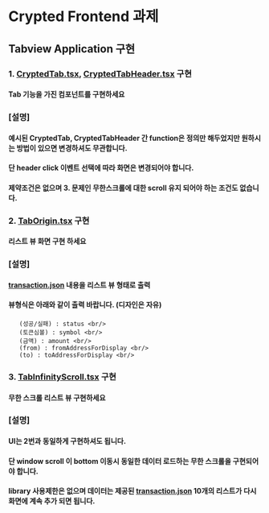 # Crypted Frontend 과제

## Tabview Application 구현

### 1. [CryptedTab.tsx](src%2Fcomponent%2Ftab%2FCryptedTab.tsx), [CryptedTabHeader.tsx](src%2Fcomponent%2Ftab%2FCryptedTabHeader.tsx) 구현
#### Tab 기능을 가진 컴포넌트를 구현하세요
### [설명]
#### 예시된 CryptedTab, CryptedTabHeader 간 function은 정의만 해두었지만 원하시는 방법이 있으면 변경하셔도 무관합니다.
#### 단 header click 이벤트 선택에 따라 화면은 변경되어야 합니다.
#### 제약조건은 없으며 3. 문제인 무한스크롤에 대한 scroll 유지 되어야 하는 조건도 없습니다.

### 2. [TabOrigin.tsx](src%2Fcomponent%2Ftab%2FTabOrigin.tsx) 구현
#### 리스트 뷰 화면 구현 하세요
### [설명]
#### [transaction.json](src%2Fdata%2Ftransaction.json) 내용을 리스트 뷰 형태로 출력
#### 뷰형식은 아래와 같이 출력 바랍니다. (디자인은 자유)
```
   (성공/실패) : status <br/>
   (토큰심볼) : symbol <br/>
   (금액) : amount <br/>
   (from) : fromAddressForDisplay <br/>
   (to) : toAddressForDisplay <br/>
```

### 3. [TabInfinityScroll.tsx](src%2Fcomponent%2Ftab%2FTabInfinityScroll.tsx) 구현
#### 무한 스크롤 리스트 뷰 구현하세요
### [설명]
#### UI는 2번과 동일하게 구현하셔도 됩니다. 
#### 단 window scroll 이 bottom 이동시 동일한 데이터 로드하는 무한 스크롤을 구현되어야 합니다. 
#### library 사용제한은 없으며 데이터는 제공된 [transaction.json](src%2Fdata%2Ftransaction.json) 10개의 리스트가 다시 화면에 계속 추가 되면 됩니다.
